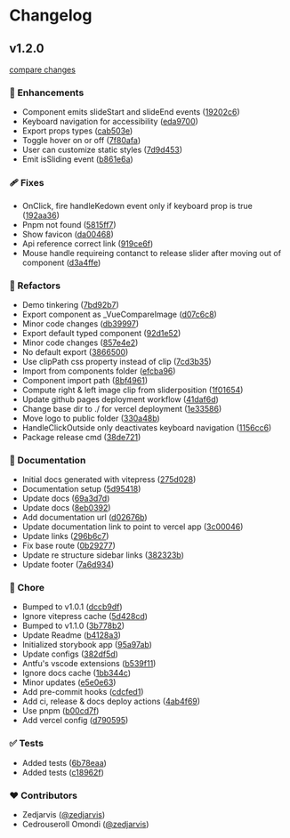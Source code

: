 # Changelog


## v1.2.0

[compare changes](https://github.com/zedjarvis/vue3-compare-image/compare/stable...v1.2.0)

### 🚀 Enhancements

- Component emits slideStart and slideEnd events ([19202c6](https://github.com/zedjarvis/vue3-compare-image/commit/19202c6))
- Keyboard navigation for accessibility ([eda9700](https://github.com/zedjarvis/vue3-compare-image/commit/eda9700))
- Export props types ([cab503e](https://github.com/zedjarvis/vue3-compare-image/commit/cab503e))
- Toggle hover on or off ([7f80afa](https://github.com/zedjarvis/vue3-compare-image/commit/7f80afa))
- User can customize static styles ([7d9d453](https://github.com/zedjarvis/vue3-compare-image/commit/7d9d453))
- Emit isSliding event ([b861e6a](https://github.com/zedjarvis/vue3-compare-image/commit/b861e6a))

### 🩹 Fixes

- OnClick, fire handleKedown event only if keyboard prop is true ([192aa36](https://github.com/zedjarvis/vue3-compare-image/commit/192aa36))
- Pnpm not found ([5815ff7](https://github.com/zedjarvis/vue3-compare-image/commit/5815ff7))
- Show favicon ([da00468](https://github.com/zedjarvis/vue3-compare-image/commit/da00468))
- Api reference correct link ([919ce6f](https://github.com/zedjarvis/vue3-compare-image/commit/919ce6f))
- Mouse handle requireing contanct to release slider after moving out of component ([d3a4ffe](https://github.com/zedjarvis/vue3-compare-image/commit/d3a4ffe))

### 💅 Refactors

- Demo tinkering ([7bd92b7](https://github.com/zedjarvis/vue3-compare-image/commit/7bd92b7))
- Export component as _VueCompareImage ([d07c6c8](https://github.com/zedjarvis/vue3-compare-image/commit/d07c6c8))
- Minor code changes ([db39997](https://github.com/zedjarvis/vue3-compare-image/commit/db39997))
- Export default typed component ([92d1e52](https://github.com/zedjarvis/vue3-compare-image/commit/92d1e52))
- Minor code changes ([857e4e2](https://github.com/zedjarvis/vue3-compare-image/commit/857e4e2))
- No default export ([3866500](https://github.com/zedjarvis/vue3-compare-image/commit/3866500))
- Use clipPath css property instead of clip ([7cd3b35](https://github.com/zedjarvis/vue3-compare-image/commit/7cd3b35))
- Import from components folder ([efcba96](https://github.com/zedjarvis/vue3-compare-image/commit/efcba96))
- Component import path ([8bf4961](https://github.com/zedjarvis/vue3-compare-image/commit/8bf4961))
- Compute right & left image clip from sliderposition ([1f01654](https://github.com/zedjarvis/vue3-compare-image/commit/1f01654))
- Update github pages deployment workflow ([41daf6d](https://github.com/zedjarvis/vue3-compare-image/commit/41daf6d))
- Change base dir to ./ for vercel deployment ([1e33586](https://github.com/zedjarvis/vue3-compare-image/commit/1e33586))
- Move logo to public folder ([330a48b](https://github.com/zedjarvis/vue3-compare-image/commit/330a48b))
- HandleClickOutside only deactivates keyboard navigation ([1156cc6](https://github.com/zedjarvis/vue3-compare-image/commit/1156cc6))
- Package release cmd ([38de721](https://github.com/zedjarvis/vue3-compare-image/commit/38de721))

### 📖 Documentation

- Initial docs generated with vitepress ([275d028](https://github.com/zedjarvis/vue3-compare-image/commit/275d028))
- Documentation setup ([5d95418](https://github.com/zedjarvis/vue3-compare-image/commit/5d95418))
- Update docs ([69a3d7d](https://github.com/zedjarvis/vue3-compare-image/commit/69a3d7d))
- Update docs ([8eb0392](https://github.com/zedjarvis/vue3-compare-image/commit/8eb0392))
- Add documentation url ([d02676b](https://github.com/zedjarvis/vue3-compare-image/commit/d02676b))
- Update documentation link to point to vercel app ([3c00046](https://github.com/zedjarvis/vue3-compare-image/commit/3c00046))
- Update links ([296b6c7](https://github.com/zedjarvis/vue3-compare-image/commit/296b6c7))
- Fix base route ([0b29277](https://github.com/zedjarvis/vue3-compare-image/commit/0b29277))
- Update re structure sidebar links ([382323b](https://github.com/zedjarvis/vue3-compare-image/commit/382323b))
- Update footer ([7a6d934](https://github.com/zedjarvis/vue3-compare-image/commit/7a6d934))

### 🏡 Chore

- Bumped to v1.0.1 ([dccb9df](https://github.com/zedjarvis/vue3-compare-image/commit/dccb9df))
- Ignore vitepress cache ([5d428cd](https://github.com/zedjarvis/vue3-compare-image/commit/5d428cd))
- Bumped to v1.1.0 ([3b778b2](https://github.com/zedjarvis/vue3-compare-image/commit/3b778b2))
- Update Readme ([b4128a3](https://github.com/zedjarvis/vue3-compare-image/commit/b4128a3))
- Initialized storybook app ([95a97ab](https://github.com/zedjarvis/vue3-compare-image/commit/95a97ab))
- Update configs ([382df5d](https://github.com/zedjarvis/vue3-compare-image/commit/382df5d))
- Antfu's vscode extensions ([b539f11](https://github.com/zedjarvis/vue3-compare-image/commit/b539f11))
- Ignore docs cache ([1bb344c](https://github.com/zedjarvis/vue3-compare-image/commit/1bb344c))
- Minor updates ([e5e0e63](https://github.com/zedjarvis/vue3-compare-image/commit/e5e0e63))
- Add pre-commit hooks ([cdcfed1](https://github.com/zedjarvis/vue3-compare-image/commit/cdcfed1))
- Add ci, release & docs deploy actions ([4ab4f69](https://github.com/zedjarvis/vue3-compare-image/commit/4ab4f69))
- Use pnpm ([b00cd7f](https://github.com/zedjarvis/vue3-compare-image/commit/b00cd7f))
- Add vercel config ([d790595](https://github.com/zedjarvis/vue3-compare-image/commit/d790595))

### ✅ Tests

- Added tests ([6b78eaa](https://github.com/zedjarvis/vue3-compare-image/commit/6b78eaa))
- Added tests ([c18962f](https://github.com/zedjarvis/vue3-compare-image/commit/c18962f))

### ❤️ Contributors

- Zedjarvis ([@zedjarvis](http://github.com/zedjarvis))
- Cedrouseroll Omondi ([@zedjarvis](http://github.com/zedjarvis))

